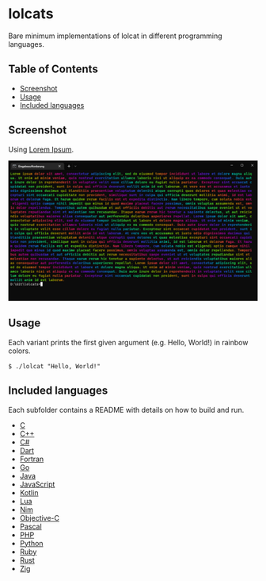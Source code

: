 # lolcats
Bare minimum implementations of lolcat in different programming languages.

## Table of Contents

- [Screenshot](#screenshot)
- [Usage](#usage)
- [Included languages](#included-languages)

## Screenshot

Using [Lorem Ipsum](https://www.lipsum.com).

![Screenshot - Lorem Ipsum](Screenshot.png)

## Usage

Each variant prints the first given argument (e.g. Hello, World!) in rainbow colors.

```
$ ./lolcat "Hello, World!"
```

## Included languages

Each subfolder contains a README with details on how to build and run.

- [C](c)
- [C++](cpp)
- [C#](csharp)
- [Dart](dart)
- [Fortran](fortran)
- [Go](go)
- [Java](java)
- [JavaScript](javascript)
- [Kotlin](kotlin)
- [Lua](lua)
- [Nim](nim)
- [Objective-C](objective-c)
- [Pascal](pascal)
- [PHP](php)
- [Python](python)
- [Ruby](ruby)
- [Rust](rust)
- [Zig](zig)